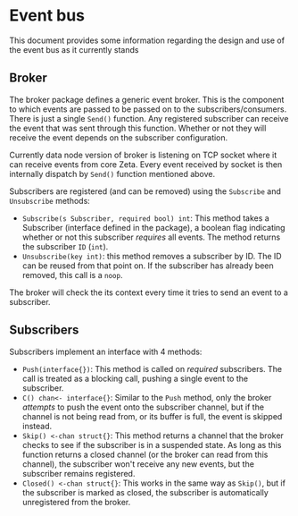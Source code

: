 # Event bus

This document provides some information regarding the design and use of the event bus as it currently stands

## Broker

The broker package defines a generic event broker. This is the component to which events are passed to be passed on to the subscribers/consumers. There is just a single `Send()` function. Any registered subscriber can receive the event that was sent through this function. Whether or not they will receive the event depends on the subscriber configuration.

Currently data node version of broker is listening on TCP socket where it can receive events from core Zeta. Every event received by socket is then internally dispatch by `Send()` function mentioned above.

Subscribers are registered (and can be removed) using the `Subscribe` and `Unsubscribe` methods:

* `Subscribe(s Subscriber, required bool) int`: This method takes a Subscriber (interface defined in the package), a boolean flag indicating whether or not this subscriber _requires_ all events. The method returns the subscriber `ID` (`int`).
* `Unsubscribe(key int)`: this method removes a subscriber by ID. The ID can be reused from that point on. If the subscriber has already been removed, this call is a `noop`.

The broker will check the its context every time it tries to send an event to a subscriber.

## Subscribers

Subscribers implement an interface with 4 methods:

* `Push(interface{})`: This method is called on _required_ subscribers. The call is treated as a blocking call, pushing a single event to the subscriber.
* `C() chan<- interface{}`: Similar to the `Push` method, only the broker _attempts_ to push the event onto the subscriber channel, but if the channel is not being read from, or its buffer is full, the event is skipped instead.
* `Skip() <-chan struct{}`: This method returns a channel that the broker checks to see if the subscriber is in a suspended state. As long as this function returns a closed channel (or the broker can read from this channel), the subscriber won't receive any new events, but the subscriber remains registered.
* `Closed() <-chan struct{}`: This works in the same way as `Skip()`, but if the subscriber is marked as closed, the subscriber is automatically unregistered from the broker.

